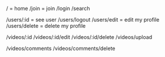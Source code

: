 / = home
/join = join
/login
/search

/users/:id = see user
/users/logout
/users/edit = edit my profile
/users/delete = delete my profile

/videos/:id
/videos/:id/edit
/videos/:id/delete
/videos/upload

/videos/comments
/videos/comments/delete
